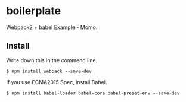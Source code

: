 # boilerplate
Webpack2 + babel Example - Momo.


## Install
Write down this in the commend line.
```
$ npm install webpack --save-dev
```

If you use ECMA2015 Spec, install Babel.
```
$ npm install babel-loader babel-core babel-preset-env --save-dev
```